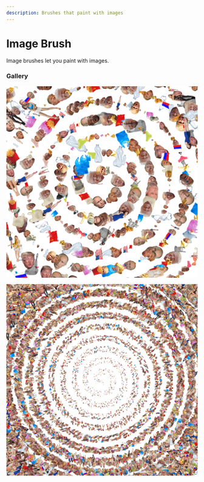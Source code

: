 ```yaml
---
description: Brushes that paint with images
---
```


# Image Brush

Image brushes let you paint with images. 

### Gallery

![](../../../../.gitbook/assets/fee672.jpeg)

![](../../../../.gitbook/assets/2fd31f%20%281%29.jpeg)

